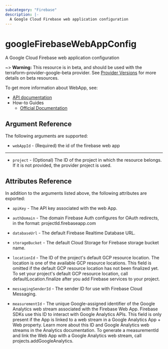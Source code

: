 ```yaml
---
subcategory: "Firebase"
description: |-
  A Google Cloud Firebase web application configuration
---
```


# googleFirebaseWebAppConfig

A Google Cloud Firebase web application configuration

\~> **Warning:** This resource is in beta, and should be used with the terraform-provider-google-beta provider.
See [Provider Versions](https://terraform.io/docs/providers/google/guides/provider_versions.html) for more details on beta resources.

To get more information about WebApp, see:

* [API documentation](https://firebase.google.com/docs/projects/api/reference/rest/v1beta1/projects.webApps)
* How-to Guides
  * [Official Documentation](https://firebase.google.com/)

## Argument Reference

The following arguments are supported:

* `webAppId` - (Required) the id of the firebase web app

***

* `project` - (Optional) The ID of the project in which the resource belongs. If it
  is not provided, the provider project is used.

## Attributes Reference

In addition to the arguments listed above, the following attributes are exported:

*   `apiKey` -
    The API key associated with the web App.

*   `authDomain` -
    The domain Firebase Auth configures for OAuth redirects, in the format:
    projectId.firebaseapp.com

*   `databaseUrl` -
    The default Firebase Realtime Database URL.

*   `storageBucket` -
    The default Cloud Storage for Firebase storage bucket name.

*   `locationId` -
    The ID of the project's default GCP resource location. The location is one of the available GCP resource
    locations.
    This field is omitted if the default GCP resource location has not been finalized yet. To set your project's
    default GCP resource location, call defaultLocation.finalize after you add Firebase services to your project.

*   `messagingSenderId` -
    The sender ID for use with Firebase Cloud Messaging.

*   `measurementId` -
    The unique Google-assigned identifier of the Google Analytics web stream associated with the Firebase Web App.
    Firebase SDKs use this ID to interact with Google Analytics APIs.
    This field is only present if the App is linked to a web stream in a Google Analytics App + Web property.
    Learn more about this ID and Google Analytics web streams in the Analytics documentation.
    To generate a measurementId and link the Web App with a Google Analytics web stream,
    call projects.addGoogleAnalytics.
